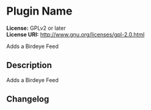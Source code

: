 # Plugin Name 
**License:** GPLv2 or later  
**License URI:** http://www.gnu.org/licenses/gpl-2.0.html  

Adds a Birdeye Feed


## Description 
Adds a Birdeye Feed


## Changelog 
